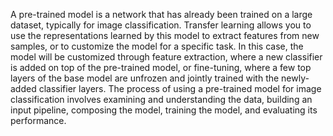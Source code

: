 
A pre-trained model is a network that has already been trained on a large dataset, typically for image classification. Transfer learning allows you to use the representations learned by this model to extract features from new samples, or to customize the model for a specific task. In this case, the model will be customized through feature extraction, where a new classifier is added on top of the pre-trained model, or fine-tuning, where a few top layers of the base model are unfrozen and jointly trained with the newly-added classifier layers. The process of using a pre-trained model for image classification involves examining and understanding the data, building an input pipeline, composing the model, training the model, and evaluating its performance.

